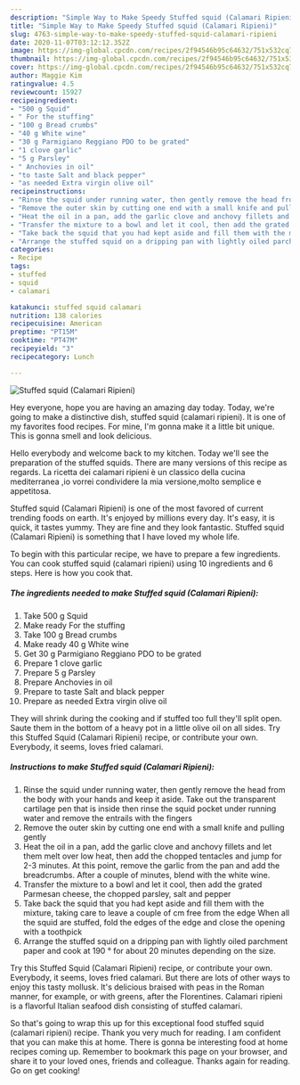 ```yaml
---
description: "Simple Way to Make Speedy Stuffed squid (Calamari Ripieni)"
title: "Simple Way to Make Speedy Stuffed squid (Calamari Ripieni)"
slug: 4763-simple-way-to-make-speedy-stuffed-squid-calamari-ripieni
date: 2020-11-07T03:12:12.352Z
image: https://img-global.cpcdn.com/recipes/2f94546b95c64632/751x532cq70/stuffed-squid-calamari-ripieni-recipe-main-photo.jpg
thumbnail: https://img-global.cpcdn.com/recipes/2f94546b95c64632/751x532cq70/stuffed-squid-calamari-ripieni-recipe-main-photo.jpg
cover: https://img-global.cpcdn.com/recipes/2f94546b95c64632/751x532cq70/stuffed-squid-calamari-ripieni-recipe-main-photo.jpg
author: Maggie Kim
ratingvalue: 4.5
reviewcount: 15927
recipeingredient:
- "500 g Squid"
- " For the stuffing"
- "100 g Bread crumbs"
- "40 g White wine"
- "30 g Parmigiano Reggiano PDO to be grated"
- "1 clove garlic"
- "5 g Parsley"
- " Anchovies in oil"
- "to taste Salt and black pepper"
- "as needed Extra virgin olive oil"
recipeinstructions:
- "Rinse the squid under running water, then gently remove the head from the body with your hands and keep it aside. Take out the transparent cartilage pen that is inside then rinse the squid pocket under running water and remove the entrails with the fingers"
- "Remove the outer skin by cutting one end with a small knife and pulling gently"
- "Heat the oil in a pan, add the garlic clove and anchovy fillets and let them melt over low heat, then add the chopped tentacles and jump for 2-3 minutes. At this point, remove the garlic from the pan and add the breadcrumbs. After a couple of minutes, blend with the white wine."
- "Transfer the mixture to a bowl and let it cool, then add the grated Parmesan cheese, the chopped parsley, salt and pepper"
- "Take back the squid that you had kept aside and fill them with the mixture, taking care to leave a couple of cm free from the edge When all the squid are stuffed, fold the edges of the edge and close the opening with a toothpick"
- "Arrange the stuffed squid on a dripping pan with lightly oiled parchment paper and cook at 190 ° for about 20 minutes depending on the size."
categories:
- Recipe
tags:
- stuffed
- squid
- calamari

katakunci: stuffed squid calamari 
nutrition: 138 calories
recipecuisine: American
preptime: "PT15M"
cooktime: "PT47M"
recipeyield: "3"
recipecategory: Lunch

---
```



![Stuffed squid (Calamari Ripieni)](https://img-global.cpcdn.com/recipes/2f94546b95c64632/751x532cq70/stuffed-squid-calamari-ripieni-recipe-main-photo.jpg)

Hey everyone, hope you are having an amazing day today. Today, we're going to make a distinctive dish, stuffed squid (calamari ripieni). It is one of my favorites food recipes. For mine, I'm gonna make it a little bit unique. This is gonna smell and look delicious.

Hello everybody and welcome back to my kitchen. Today we&#39;ll see the preparation of the stuffed squids. There are many versions of this recipe as regards. La ricetta dei calamari ripieni è un classico della cucina mediterranea ,io vorrei condividere la mia versione,molto semplice e appetitosa.

Stuffed squid (Calamari Ripieni) is one of the most favored of current trending foods on earth. It's enjoyed by millions every day. It's easy, it is quick, it tastes yummy. They are fine and they look fantastic. Stuffed squid (Calamari Ripieni) is something that I have loved my whole life.


To begin with this particular recipe, we have to prepare a few ingredients. You can cook stuffed squid (calamari ripieni) using 10 ingredients and 6 steps. Here is how you cook that.

<!--inarticleads1-->

##### The ingredients needed to make Stuffed squid (Calamari Ripieni):

1. Take 500 g Squid
1. Make ready  For the stuffing
1. Take 100 g Bread crumbs
1. Make ready 40 g White wine
1. Get 30 g Parmigiano Reggiano PDO to be grated
1. Prepare 1 clove garlic
1. Prepare 5 g Parsley
1. Prepare  Anchovies in oil
1. Prepare to taste Salt and black pepper
1. Prepare as needed Extra virgin olive oil


They will shrink during the cooking and if stuffed too full they&#39;ll split open. Saute them in the bottom of a heavy pot in a little olive oil on all sides. Try this Stuffed Squid (Calamari Ripieni) recipe, or contribute your own. Everybody, it seems, loves fried calamari. 

<!--inarticleads2-->

##### Instructions to make Stuffed squid (Calamari Ripieni):

1. Rinse the squid under running water, then gently remove the head from the body with your hands and keep it aside. Take out the transparent cartilage pen that is inside then rinse the squid pocket under running water and remove the entrails with the fingers
1. Remove the outer skin by cutting one end with a small knife and pulling gently
1. Heat the oil in a pan, add the garlic clove and anchovy fillets and let them melt over low heat, then add the chopped tentacles and jump for 2-3 minutes. At this point, remove the garlic from the pan and add the breadcrumbs. After a couple of minutes, blend with the white wine.
1. Transfer the mixture to a bowl and let it cool, then add the grated Parmesan cheese, the chopped parsley, salt and pepper
1. Take back the squid that you had kept aside and fill them with the mixture, taking care to leave a couple of cm free from the edge When all the squid are stuffed, fold the edges of the edge and close the opening with a toothpick
1. Arrange the stuffed squid on a dripping pan with lightly oiled parchment paper and cook at 190 ° for about 20 minutes depending on the size.


Try this Stuffed Squid (Calamari Ripieni) recipe, or contribute your own. Everybody, it seems, loves fried calamari. But there are lots of other ways to enjoy this tasty mollusk. It&#39;s delicious braised with peas in the Roman manner, for example, or with greens, after the Florentines. Calamari ripieni is a flavorful Italian seafood dish consisting of stuffed calamari. 

So that's going to wrap this up for this exceptional food stuffed squid (calamari ripieni) recipe. Thank you very much for reading. I am confident that you can make this at home. There is gonna be interesting food at home recipes coming up. Remember to bookmark this page on your browser, and share it to your loved ones, friends and colleague. Thanks again for reading. Go on get cooking!
